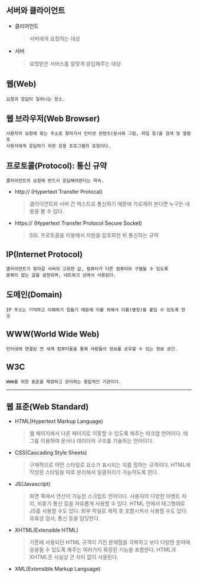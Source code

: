 ## **서버와 클라이언트**

  + 클리어언트
    > 서버에게 요청하는 대상
	
  + 서버
    > 요청받은 서비스를 알맞게 응답해주는 대상

## **웹(Web)**

	요청과 응답이 일어나는 장소.

## **웹 브라우저(Web Browser)**

	사용자의 요청에 맞는 주소로 찾아가서 인터넷 컨텐츠(문서와 그림, 파일 등)을 검색 및 열람 후
	사용자에게 응답하기 위한 응용 프로그램의 호칭이다.

## **프로토콜(Protocol): 통신 규약**

	클라이언트의 요청에 반드시 응답해야한다는 약속.	
 
+ http:// (Hypertext Transfer Protocal) 
  > 클라이언트와 서버 간 텍스트로 통신하기 때문에 가로채어 본다면 누구든 내용을 볼 수 있다.
	
+ https:// (Hypertext Transfer Protocol Secure Socket)
  > SSL 프로토콜을 이용해서 자원을 암호화한 뒤 통신하는 규약

## **IP(Internet Protocol)**

	클라이언트가 찾아갈 서버의 고유한 값, 컴퓨터가 다른 컴퓨터와 구별될 수 있도록
	중복이 없는 값을 설정되며, 네트워크 상에서 사용된다.


## **도메인(Domain)**

	IP 주소는 기억하고 이해하기 힘들기 때문에 이를 위해서 이름(별칭)을 붙일 수 있도록 한 것
		
## **WWW(World Wide Web)**

	인터넷에 연결된 전 세계 컴퓨터들을 통해 사람들이 정보를 공유할 수 있는 정보 공간.

## **W3C**

  	WWW를 위한 표준을 제정하고 관리하는 중립적인 기관이다.
---------------------------------------------------------------------------------------------------------------------------------------------
## **웹 표준(Web Standard)**

+ HTML(Hypertext Markup Language)
  > 웹 페이지에서 다른 페이지로 이동할 수 있도록 해주는 마크업 언어이다.
  > 태그를 이용하여 문서나 데이터의 구조를 기술하는 언어이다.
			
+ CSS(Cascading Style Sheets)
  > 구체적으로 어떤 스타일로 요소가 표시되는 지를 정하는 규격이다.
  > HTML에 작성된 스타일을 따로 분리해서 일괄처리가 가능하도록 한다.

+ JS(Javascript)		
  > 화면 쪽에서 연산이 가능한 스크립트 언어이다.
  > 사용자의 다양한 이벤트 처리, 비동기 통신 등을 자유롭게 사용할 수 있다.
  > HTML 안에서 태그형태로 JS를 사용할 수도 있다.
  > 외부 파일로 제작 후 포함시켜서 사용할 수도 있다.
  > 유효성 검사, 통신 등을 담당한다.

+ XHTML(Extensible HTML)
  > 기존에 사용되던 HTML 규격이 가진 문제점을 극복하고 보다 다양한 분야에
  > 응용될 수 있도록 해주는 여러가지 확장된 기능을 포함한다.
  > HTML과 XHTML은 사실상 큰 차이 없이 사용된다.

+ XML(Extensible Markup Language)
			
			
